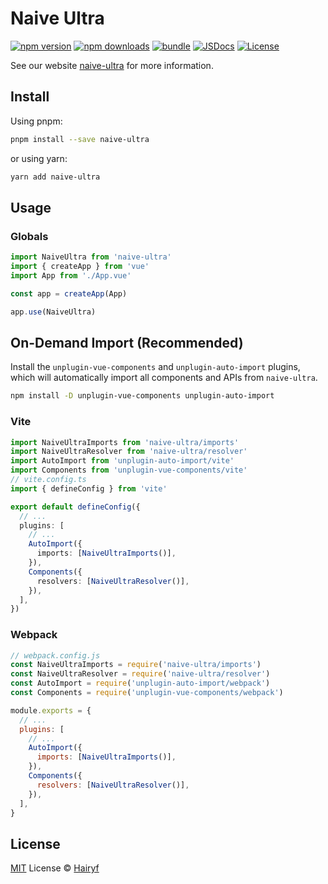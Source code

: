 # Naive Ultra

[![npm version][npm-version-src]][npm-version-href]
[![npm downloads][npm-downloads-src]][npm-downloads-href]
[![bundle][bundle-src]][bundle-href]
[![JSDocs][jsdocs-src]][jsdocs-href]
[![License][license-src]][license-href]

See our website [naive-ultra](https://naiveui-pro.vercel.app/) for more information.

## Install

Using pnpm:

```bash
pnpm install --save naive-ultra
```

or using yarn:

```bash
yarn add naive-ultra
```

## Usage

### Globals

```js
import NaiveUltra from 'naive-ultra'
import { createApp } from 'vue'
import App from './App.vue'

const app = createApp(App)

app.use(NaiveUltra)
```

## On-Demand Import (Recommended)

Install the `unplugin-vue-components` and `unplugin-auto-import` plugins, which will automatically import all components and APIs from `naive-ultra`.

```sh
npm install -D unplugin-vue-components unplugin-auto-import
```

### Vite

```ts
import NaiveUltraImports from 'naive-ultra/imports'
import NaiveUltraResolver from 'naive-ultra/resolver'
import AutoImport from 'unplugin-auto-import/vite'
import Components from 'unplugin-vue-components/vite'
// vite.config.ts
import { defineConfig } from 'vite'

export default defineConfig({
  // ...
  plugins: [
    // ...
    AutoImport({
      imports: [NaiveUltraImports()],
    }),
    Components({
      resolvers: [NaiveUltraResolver()],
    }),
  ],
})
```

### Webpack

```js
// webpack.config.js
const NaiveUltraImports = require('naive-ultra/imports')
const NaiveUltraResolver = require('naive-ultra/resolver')
const AutoImport = require('unplugin-auto-import/webpack')
const Components = require('unplugin-vue-components/webpack')

module.exports = {
  // ...
  plugins: [
    // ...
    AutoImport({
      imports: [NaiveUltraImports()],
    }),
    Components({
      resolvers: [NaiveUltraResolver()],
    }),
  ],
}
```

## License

[MIT](./LICENSE) License © [Hairyf](https://github.com/hairyf)

<!-- Badges -->

[npm-version-src]: https://img.shields.io/npm/v/naive-ultra?style=flat&colorA=080f12&colorB=1fa669
[npm-version-href]: https://npmjs.com/package/naive-ultra
[npm-downloads-src]: https://img.shields.io/npm/dm/naive-ultra?style=flat&colorA=080f12&colorB=1fa669
[npm-downloads-href]: https://npmjs.com/package/naive-ultra
[bundle-src]: https://img.shields.io/bundlephobia/minzip/naive-ultra?style=flat&colorA=080f12&colorB=1fa669&label=minzip
[bundle-href]: https://bundlephobia.com/result?p=naive-ultra
[license-src]: https://img.shields.io/github/license/hairyf/naive-ultra.svg?style=flat&colorA=080f12&colorB=1fa669
[license-href]: https://github.com/hairyf/naive-ultra/blob/main/LICENSE
[jsdocs-src]: https://img.shields.io/badge/jsdocs-reference-080f12?style=flat&colorA=080f12&colorB=1fa669
[jsdocs-href]: https://www.jsdocs.io/package/naive-ultra

